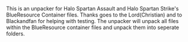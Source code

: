 This is an unpacker for Halo Spartan Assault and Halo Spartan Strike's BlueResource Container files. Thanks goes to the Lord(Christian) and to Blackandfan for helping with testing. The unpacker will unpack all files within the BlueResource container files and unpack them into seperate folders. 
